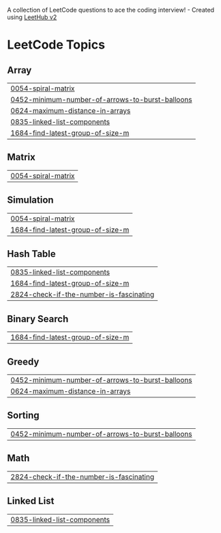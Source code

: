 A collection of LeetCode questions to ace the coding interview! - Created using [LeetHub v2](https://github.com/arunbhardwaj/LeetHub-2.0)
<!---LeetCode Topics Start-->
# LeetCode Topics
## Array
|  |
| ------- |
| [0054-spiral-matrix](https://github.com/NumWon/LeetCode/tree/master/0054-spiral-matrix) |
| [0452-minimum-number-of-arrows-to-burst-balloons](https://github.com/NumWon/LeetCode/tree/master/0452-minimum-number-of-arrows-to-burst-balloons) |
| [0624-maximum-distance-in-arrays](https://github.com/NumWon/LeetCode/tree/master/0624-maximum-distance-in-arrays) |
| [0835-linked-list-components](https://github.com/NumWon/LeetCode/tree/master/0835-linked-list-components) |
| [1684-find-latest-group-of-size-m](https://github.com/NumWon/LeetCode/tree/master/1684-find-latest-group-of-size-m) |
## Matrix
|  |
| ------- |
| [0054-spiral-matrix](https://github.com/NumWon/LeetCode/tree/master/0054-spiral-matrix) |
## Simulation
|  |
| ------- |
| [0054-spiral-matrix](https://github.com/NumWon/LeetCode/tree/master/0054-spiral-matrix) |
| [1684-find-latest-group-of-size-m](https://github.com/NumWon/LeetCode/tree/master/1684-find-latest-group-of-size-m) |
## Hash Table
|  |
| ------- |
| [0835-linked-list-components](https://github.com/NumWon/LeetCode/tree/master/0835-linked-list-components) |
| [1684-find-latest-group-of-size-m](https://github.com/NumWon/LeetCode/tree/master/1684-find-latest-group-of-size-m) |
| [2824-check-if-the-number-is-fascinating](https://github.com/NumWon/LeetCode/tree/master/2824-check-if-the-number-is-fascinating) |
## Binary Search
|  |
| ------- |
| [1684-find-latest-group-of-size-m](https://github.com/NumWon/LeetCode/tree/master/1684-find-latest-group-of-size-m) |
## Greedy
|  |
| ------- |
| [0452-minimum-number-of-arrows-to-burst-balloons](https://github.com/NumWon/LeetCode/tree/master/0452-minimum-number-of-arrows-to-burst-balloons) |
| [0624-maximum-distance-in-arrays](https://github.com/NumWon/LeetCode/tree/master/0624-maximum-distance-in-arrays) |
## Sorting
|  |
| ------- |
| [0452-minimum-number-of-arrows-to-burst-balloons](https://github.com/NumWon/LeetCode/tree/master/0452-minimum-number-of-arrows-to-burst-balloons) |
## Math
|  |
| ------- |
| [2824-check-if-the-number-is-fascinating](https://github.com/NumWon/LeetCode/tree/master/2824-check-if-the-number-is-fascinating) |
## Linked List
|  |
| ------- |
| [0835-linked-list-components](https://github.com/NumWon/LeetCode/tree/master/0835-linked-list-components) |
<!---LeetCode Topics End-->